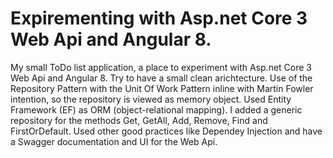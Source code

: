 # Expirementing with Asp.net Core 3 Web Api and Angular 8.
My small ToDo list application, a place to experiment with Asp.net Core 3 Web Api and Angular 8. Try to have a small clean arichtecture. Use of the Repository Pattern with the Unit Of Work Pattern inline with Martin Fowler intention, so the repository is viewed as memory object. Used Entity Framework (EF) as ORM (object-relational mapping). I added a generic repository for the methods Get, GetAll, Add, Remove, Find and FirstOrDefault. 
Used other good practices like Dependey Injection and have a Swagger documentation and UI for the Web Api.
